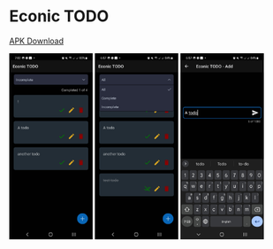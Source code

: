 # Econic TODO

[APK Download](https://github.com/bisak/EconicTODO/raw/main/apk/Econic%20TODO.apk)


<img src="/apk/list.jpg" width="30%"> <img src="/apk/filters.jpg" width="30%"> <img src="/apk/edit-create.jpg" width="30%">

